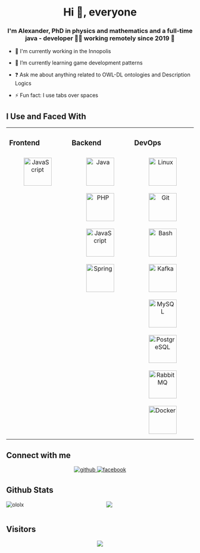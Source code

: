 **<h1 align="center">Hi 👋, everyone</h1>**  
  
### <h3 align="center">I'm Alexander, PhD in physics and mathematics and a full-time java - developer 👨‍💻 working remotely since 2019 🚀</h3>  
  
- 🔭 I'm currently working in the Innopolis  

- 🌱 I’m currently learning game development patterns  

- ❓ Ask me about anything related to OWL-DL ontologies and Description Logics  

- ⚡ Fun fact: I use tabs over spaces  


## I Use and Faced With
<table><tr><td valign="top" width="33%">


### Frontend  
<div align="center">  
<img style="margin: 10px" src="https://devicons.github.io/devicon/devicon.git/icons/javascript/javascript-original.svg" alt="JavaScript" height="75" />  
</div></td><td valign="top" width="33%">


### Backend  
<div align="center">  
<img style="margin: 10px" src="https://devicons.github.io/devicon/devicon.git/icons/java/java-original-wordmark.svg" alt="Java" height="75" />  
<img style="margin: 10px" src="https://devicons.github.io/devicon/devicon.git/icons/php/php-original.svg" alt="PHP" height="75" />  
<img style="margin: 10px" src="https://devicons.github.io/devicon/devicon.git/icons/javascript/javascript-original.svg" alt="JavaScript" height="75" />  
<img style="margin: 10px" src="https://www.vectorlogo.zone/logos/springio/springio-icon.svg" alt="Spring" height="75" />  
</div></td><td valign="top" width="33%">


### DevOps  
<div align="center">  
<img style="margin: 10px" src="https://devicons.github.io/devicon/devicon.git/icons/linux/linux-original.svg" alt="Linux" height="75" />  
<img style="margin: 10px" src="https://www.vectorlogo.zone/logos/git-scm/git-scm-icon.svg" alt="Git" height="75" />  
<img style="margin: 10px" src="https://www.vectorlogo.zone/logos/gnu_bash/gnu_bash-icon.svg" alt="Bash" height="75" />  
<img style="margin: 10px" src="https://www.vectorlogo.zone/logos/apache_kafka/apache_kafka-icon.svg" alt="Kafka" height="75" />  
<img style="margin: 10px" src="https://devicons.github.io/devicon/devicon.git/icons/mysql/mysql-original-wordmark.svg" alt="MySQL" height="75" />  
<img style="margin: 10px" src="https://devicons.github.io/devicon/devicon.git/icons/postgresql/postgresql-original-wordmark.svg" alt="PostgreSQL" height="75" />  
<img style="margin: 10px" src="https://www.vectorlogo.zone/logos/rabbitmq/rabbitmq-icon.svg" alt="RabbitMQ" height="75" />  
<img style="margin: 10px" src="https://devicons.github.io/devicon/devicon.git/icons/docker/docker-original-wordmark.svg" alt="Docker" height="75" />  
</div></td></tr></table>  


## Connect with me  
<div align="center">
  <a href="https://github.com/ololx" target="_blank">
    <img src=https://img.shields.io/badge/github-%2324292e.svg?&style=for-the-badge&logo=github&logoColor=white alt=github style="margin-bottom: 5px;" />
  </a>
  <a href="https://www.facebook.com/alexandr.kropotin.9" target="_blank">
    <img src=https://img.shields.io/badge/facebook-%232E87FB.svg?&style=for-the-badge&logo=facebook&logoColor=white alt=facebook style="margin-bottom: 5px;" />
  </a>  
</div>   


## Github Stats  
<div align="center">
  <img src="https://github-readme-stats.vercel.app/api?username=ololx&show_icons=true&count_private=true" />
  <img align="left" src="https://github-readme-stats.vercel.app/api/top-langs/?username=ololx&layout=compact&hide=html" alt="ololx" />
</div>   
<br/>


## Visitors 
<div align="center">
  <img src="https://komarev.com/ghpvc/?username=ololx&&style=flat-square"/>
</div> 
